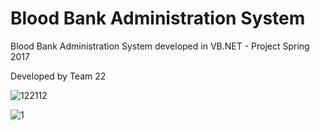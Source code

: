 # Blood Bank Administration System 
Blood Bank Administration System developed in VB.NET - Project Spring 2017

Developed by Team 22

![122112](https://cloud.githubusercontent.com/assets/25833275/24692839/225a5744-19db-11e7-964e-042db6cfbb56.JPG)

![1](https://cloud.githubusercontent.com/assets/25833275/25235135/91efa6f8-25e4-11e7-8960-c1b53affbc7c.JPG)

